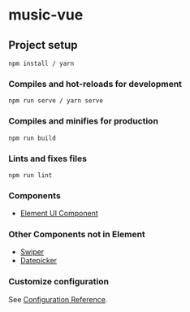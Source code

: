 # music-vue

## Project setup
```
npm install / yarn
```

### Compiles and hot-reloads for development
```
npm run serve / yarn serve
```

### Compiles and minifies for production
```
npm run build
```

### Lints and fixes files
```
npm run lint
```
### Components

- [Element UI Component](https://element.eleme.io/#/zh-CN)

### Other Components not in Element

- [Swiper](https://www.swiper.com.cn/)
- [Datepicker](https://www.daterangepicker.com/)

### Customize configuration
See [Configuration Reference](https://cli.vuejs.org/config/).
